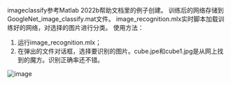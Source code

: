 imageclassify参考Matlab 2022b帮助文档里的例子创建。
训练后的网络存储到GoogleNet_image_classify.mat文件。
image_recognition.mlx实时脚本加载训练好的网络，对选择的图片进行分类。
使用方法：
1. 运行image_recognition.mlx；
2. 在弹出的文件对话框，选择要识别的图片。cube.jpe和cube1.jpg是从网上找到的魔方。识别正确率还不错。

![image](https://user-images.githubusercontent.com/34005888/202457847-835c4810-3b89-485c-b610-20d1ecf21df9.png)
